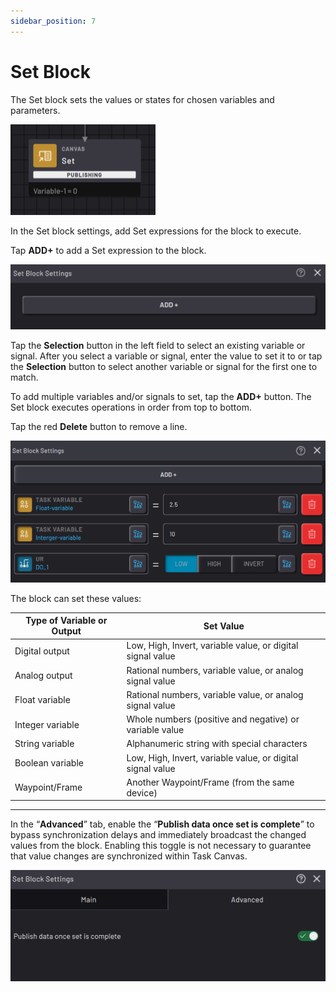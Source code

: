 ```yaml
---
sidebar_position: 7
---
```


# Set Block

The Set block sets the values or states for chosen variables and parameters.

![](../Images/TaskCanvasBlockGlossary/Canvas-Set-Block-Publishing.png)

In the Set block settings, add Set expressions for the block to execute.

Tap **ADD+** to add a Set expression to the block.

![](../Images/TaskCanvasBlockGlossary/Canvas-Set-Settings.png)

Tap the **Selection** button in the left field to select an existing variable or signal. After you select a variable or signal, enter the value to set it to or tap the **Selection** button to select another variable or signal for the first one to match.

To add multiple variables and/or signals to set, tap the **ADD+** button. The Set block executes operations in order from top to bottom.

Tap the red **Delete** button to remove a line.

![](../Images/TaskCanvasBlockGlossary/Canvas-Set-Settings-Examples.png)

The block can set these values:

|Type of Variable or Output|Set Value|
|--------------------------|---------|
|Digital output|Low, High, Invert, variable value, or digital signal value|
|Analog output|Rational numbers, variable value, or analog signal value|
|Float variable|Rational numbers, variable value, or analog signal value|
|Integer variable|Whole numbers \(positive and negative\) or variable value|
|String variable|Alphanumeric string with special characters|
|Boolean variable|Low, High, Invert, variable value, or digital signal value|
|Waypoint/Frame|Another Waypoint/Frame \(from the same device\)|

---

In the “**Advanced**” tab, enable the “**Publish data once set is complete**” to bypass synchronization delays and immediately broadcast the changed values from the block. Enabling this toggle is not necessary to guarantee that value changes are synchronized within Task Canvas.

![](../Images/TaskCanvasBlockGlossary/Canvas-Set-Settings-Advanced.png)

